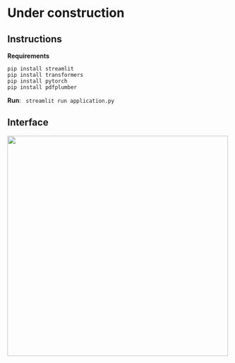 # Under construction

## Instructions

**Requirements**
```
pip install streamlit
pip install transformers
pip install pytorch
pip install pdfplumber
```
**Run**: ``` streamlit run application.py```

## Interface
<img src = "https://github.com/SOUMEE2000/Resume_Scanner/blob/main/Demo/Interface.png" height=500>
